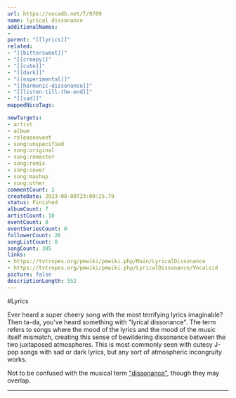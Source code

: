```yaml
---
url: https://vocadb.net/T/9789
name: lyrical dissonance
additionalNames: 
- 
parent: "[[lyrics]]"
related:
- "[[bittersweet]]"
- "[[creepy]]"
- "[[cute]]"
- "[[dark]]"
- "[[experimental]]"
- "[[harmonic-dissonance]]"
- "[[listen-till-the-end]]"
- "[[sad]]"
mappedNicoTags:

newTargets:
- artist
- album
- releaseevent
- song:unspecified
- song:original
- song:remaster
- song:remix
- song:cover
- song:mashup
- song:other
commentCount: 2
createDate: 2023-08-09T23:09:25.79
status: Finished
albumCount: 7
artistCount: 10
eventCount: 0
eventSeriesCount: 0
followerCount: 26
songListCount: 0
songCount: 385
links: 
- https://tvtropes.org/pmwiki/pmwiki.php/Main/LyricalDissonance
- https://tvtropes.org/pmwiki/pmwiki.php/LyricalDissonance/Vocaloid
picture: false
descriptionLength: 552
---
```


#Lyrics

Ever heard a super cheery song with the most terrifying lyrics imaginable? Then ta-da, you've heard something with "lyrical dissonance". The term refers to songs where the mood of the lyrics and the mood of the music itself mismatch, creating this sense of bewildering dissonance between the two juxtaposed atmospheres. This is most commonly seen with cutesy J-pop songs with sad or dark lyrics, but any sort of atmospheric incongruity works.

Not to be confused with the musical term ["dissonance"](https://vocadb.net/T/8810), though they may overlap.

---

